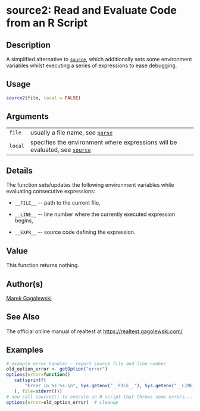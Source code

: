 # source2: Read and Evaluate Code from an R Script

## Description

A simplified alternative to [`source`](https://stat.ethz.ch/R-manual/R-devel/library/base/help/source.html), which additionally sets some environment variables whilst executing a series of expressions to ease debugging.

## Usage

``` r
source2(file, local = FALSE)
```

## Arguments

|         |                                                                                                                                                    |
|---------|----------------------------------------------------------------------------------------------------------------------------------------------------|
| `file`  | usually a file name, see [`parse`](https://stat.ethz.ch/R-manual/R-devel/library/base/help/parse.html)                                             |
| `local` | specifies the environment where expressions will be evaluated, see [`source`](https://stat.ethz.ch/R-manual/R-devel/library/base/help/source.html) |

## Details

The function sets/updates the following environment variables while evaluating consecutive expressions:

-   `__FILE__` -- path to the current file,

-   `__LINE__` -- line number where the currently executed expression begins,

-   `__EXPR__` -- source code defining the expression.

## Value

This function returns nothing.

## Author(s)

[Marek Gagolewski](https://www.gagolewski.com/)

## See Also

The official online manual of <span class="pkg">realtest</span> at <https://realtest.gagolewski.com/>

## Examples




```r
# example error handler - report source file and line number
old_option_error <- getOption("error")
options(error=function()
   cat(sprintf(
       "Error in %s:%s.\n", Sys.getenv("__FILE__"), Sys.getenv("__LINE__")
   ), file=stderr()))
# now call source2() to execute an R script that throws some errors...
options(error=old_option_error)  # cleanup
```
